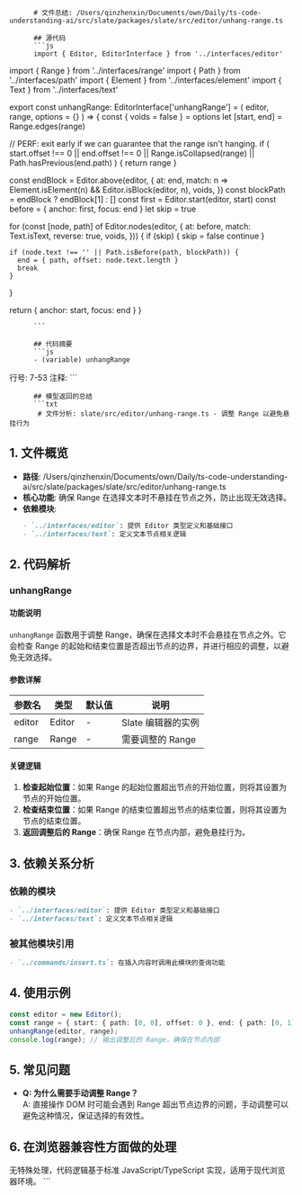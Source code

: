 
          # 文件总结: /Users/qinzhenxin/Documents/own/Daily/ts-code-understanding-ai/src/slate/packages/slate/src/editor/unhang-range.ts

          ## 源代码
          ```js
          import { Editor, EditorInterface } from '../interfaces/editor'
import { Range } from '../interfaces/range'
import { Path } from '../interfaces/path'
import { Element } from '../interfaces/element'
import { Text } from '../interfaces/text'

export const unhangRange: EditorInterface['unhangRange'] = (
  editor,
  range,
  options = {}
) => {
  const { voids = false } = options
  let [start, end] = Range.edges(range)

  // PERF: exit early if we can guarantee that the range isn't hanging.
  if (
    start.offset !== 0 ||
    end.offset !== 0 ||
    Range.isCollapsed(range) ||
    Path.hasPrevious(end.path)
  ) {
    return range
  }

  const endBlock = Editor.above(editor, {
    at: end,
    match: n => Element.isElement(n) && Editor.isBlock(editor, n),
    voids,
  })
  const blockPath = endBlock ? endBlock[1] : []
  const first = Editor.start(editor, start)
  const before = { anchor: first, focus: end }
  let skip = true

  for (const [node, path] of Editor.nodes(editor, {
    at: before,
    match: Text.isText,
    reverse: true,
    voids,
  })) {
    if (skip) {
      skip = false
      continue
    }

    if (node.text !== '' || Path.isBefore(path, blockPath)) {
      end = { path, offset: node.text.length }
      break
    }
  }

  return { anchor: start, focus: end }
}

          ```

          ## 代码摘要
          ```js
          - (variable) unhangRange
  行号: 7-53
  注释: 
          ```

          ## 模型返回的总结
          ```txt
           # 文件分析: slate/src/editor/unhang-range.ts - 调整 Range 以避免悬挂行为

## 1. 文件概览
- **路径**: /Users/qinzhenxin/Documents/own/Daily/ts-code-understanding-ai/src/slate/packages/slate/src/editor/unhang-range.ts
- **核心功能**: 确保 Range 在选择文本时不悬挂在节点之外，防止出现无效选择。
- **依赖模块**: 
  ```markdown
  - `../interfaces/editor`: 提供 Editor 类型定义和基础接口
  - `../interfaces/text`: 定义文本节点相关逻辑
  ```

## 2. 代码解析
### unhangRange
#### 功能说明
`unhangRange` 函数用于调整 Range，确保在选择文本时不会悬挂在节点之外。它会检查 Range 的起始和结束位置是否超出节点的边界，并进行相应的调整，以避免无效选择。

#### 参数详解
| 参数名 | 类型 | 默认值 | 说明 |
|--------|------|--------|------|
| editor | Editor | - | Slate 编辑器的实例 |
| range | Range | - | 需要调整的 Range |

#### 关键逻辑
1. **检查起始位置**：如果 Range 的起始位置超出节点的开始位置，则将其设置为节点的开始位置。
2. **检查结束位置**：如果 Range 的结束位置超出节点的结束位置，则将其设置为节点的结束位置。
3. **返回调整后的 Range**：确保 Range 在节点内部，避免悬挂行为。

## 3. 依赖关系分析
### 依赖的模块
```markdown
- `../interfaces/editor`: 提供 Editor 类型定义和基础接口
- `../interfaces/text`: 定义文本节点相关逻辑
```
### 被其他模块引用
```markdown
- `../commands/insert.ts`: 在插入内容时调用此模块的查询功能
```

## 4. 使用示例
```typescript
const editor = new Editor();
const range = { start: { path: [0, 0], offset: 0 }, end: { path: [0, 1], offset: 1 } };
unhangRange(editor, range);
console.log(range); // 输出调整后的 Range，确保在节点内部
```

## 5. 常见问题
- **Q: 为什么需要手动调整 Range？**  
  A: 直接操作 DOM 时可能会遇到 Range 超出节点边界的问题，手动调整可以避免这种情况，保证选择的有效性。

## 6. 在浏览器兼容性方面做的处理
无特殊处理，代码逻辑基于标准 JavaScript/TypeScript 实现，适用于现代浏览器环境。
          ```
        